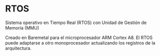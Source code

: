 # RTOS
Sistema operativo en Tiempo Real (RTOS) con Unidad de Gestión de Memoria (MMU)

Creado en Baremetal para el microprocesador ARM Cortex A8. El RTOS puede adaptarse a otro monoprocesador actualizando los registros de la arquitectura.
